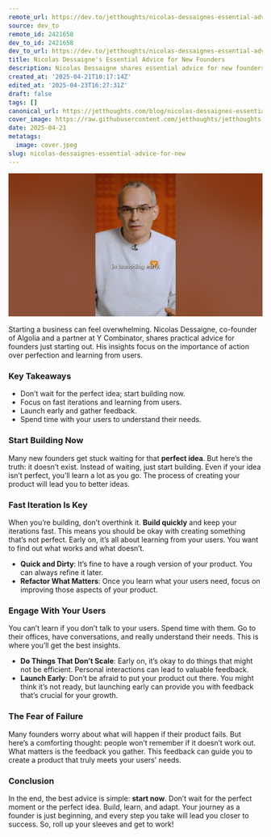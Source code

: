 ```yaml
---
remote_url: https://dev.to/jetthoughts/nicolas-dessaignes-essential-advice-for-new-founders-44k8
source: dev_to
remote_id: 2421658
dev_to_id: 2421658
dev_to_url: https://dev.to/jetthoughts/nicolas-dessaignes-essential-advice-for-new-founders-44k8
title: Nicolas Dessaigne's Essential Advice for New Founders
description: Nicolas Dessaigne shares essential advice for new founders, emphasizing the importance of starting now, fast iterations, and engaging with users to build successful products.
created_at: '2025-04-21T10:17:14Z'
edited_at: '2025-04-23T16:27:31Z'
draft: false
tags: []
canonical_url: https://jetthoughts.com/blog/nicolas-dessaignes-essential-advice-for-new/
cover_image: https://raw.githubusercontent.com/jetthoughts/jetthoughts.github.io/master/content/blog/nicolas-dessaignes-essential-advice-for-new/cover.jpeg
date: 2025-04-21
metatags:
  image: cover.jpeg
slug: nicolas-dessaignes-essential-advice-for-new
---
```

[![Nicolas Dessaigne's Essential Advice for New Founders](file_0.jpg)](https://www.youtube.com/watch?v=JkSOIoVHKkI)

Starting a business can feel overwhelming. Nicolas Dessaigne, co-founder of Algolia and a partner at Y Combinator, shares practical advice for founders just starting out. His insights focus on the importance of action over perfection and learning from users.

### Key Takeaways

*   Don’t wait for the perfect idea; start building now.
*   Focus on fast iterations and learning from users.
*   Launch early and gather feedback.
*   Spend time with your users to understand their needs.

### Start Building Now

Many new founders get stuck waiting for that **perfect idea**. But here’s the truth: it doesn’t exist. Instead of waiting, just start building. Even if your idea isn’t perfect, you’ll learn a lot as you go. The process of creating your product will lead you to better ideas.

### Fast Iteration Is Key

When you’re building, don’t overthink it. **Build quickly** and keep your iterations fast. This means you should be okay with creating something that’s not perfect. Early on, it’s all about learning from your users. You want to find out what works and what doesn’t.

*   **Quick and Dirty**: It’s fine to have a rough version of your product. You can always refine it later.
*   **Refactor What Matters**: Once you learn what your users need, focus on improving those aspects of your product.

### Engage With Your Users

You can’t learn if you don’t talk to your users. Spend time with them. Go to their offices, have conversations, and really understand their needs. This is where you’ll get the best insights.

*   **Do Things That Don’t Scale**: Early on, it’s okay to do things that might not be efficient. Personal interactions can lead to valuable feedback.
*   **Launch Early**: Don’t be afraid to put your product out there. You might think it’s not ready, but launching early can provide you with feedback that’s crucial for your growth.

### The Fear of Failure

Many founders worry about what will happen if their product fails. But here’s a comforting thought: people won’t remember if it doesn’t work out. What matters is the feedback you gather. This feedback can guide you to create a product that truly meets your users' needs.

### Conclusion

In the end, the best advice is simple: **start now**. Don’t wait for the perfect moment or the perfect idea. Build, learn, and adapt. Your journey as a founder is just beginning, and every step you take will lead you closer to success. So, roll up your sleeves and get to work!
